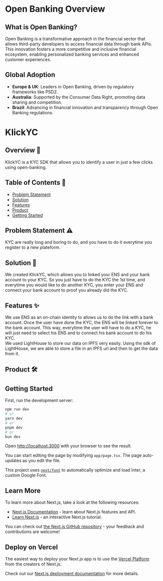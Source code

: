 # Open Banking Overview

## What is Open Banking?

Open Banking is a transformative approach in the financial sector that allows third-party developers to access financial data through bank APIs. This innovation fosters a more competitive and inclusive financial ecosystem, enabling personalized banking services and enhanced customer experiences.

## Global Adoption

- **Europe & UK**: Leaders in Open Banking, driven by regulatory frameworks like PSD2.
- **Australia**: Supported by the Consumer Data Right, promoting data sharing and competition.
- **Brazil**: Advancing in financial innovation and transparency through Open Banking regulations.


# KlickYC

## Overview 🌟

KlickYC is a KYC SDK that allows you to identify a user in just a few clicks using open-banking.

## Table of Contents 📑
- [Problem Statement](#problem-statement-%EF%B8%8F)
- [Solution](#solution-)
- [Features](#features-)
- [Product](#product-%EF%B8%8F)
- [Getting Started](#getting-started) 

## Problem Statement ⚠️

KYC are really long and boring to do, and you have to do it everytime you register to a new plateform.

## Solution 📜

We created KlickYC, which allows you to linked your ENS and your bank account to your KYC. So you just have to do the KYC the 1st time, and everytime you would like to do another KYC, you enter your ENS and connect your bank account to proof you already did the KYC.

## Features ✨

We use ENS as an on-chain identity to allows us to do the link with a bank account. Once the user have done the KYC, the ENS will be linked forever to the bank account. This way, everytime the user will have to do a KYC, he will just need to select his ENS and to connect his bank account to do his  KYC.  
We used LightHouse to store our data on IPFS very easily. Using the sdk of LightHouse, we are able to store a file in an IPFS url and then to get the data from it.  

## Product 🛠️

## Getting Started

First, run the development server:

```bash
npm run dev
# or
yarn dev
# or
pnpm dev
# or
bun dev
```

Open [http://localhost:3000](http://localhost:3000) with your browser to see the result.

You can start editing the page by modifying `app/page.tsx`. The page auto-updates as you edit the file.

This project uses [`next/font`](https://nextjs.org/docs/basic-features/font-optimization) to automatically optimize and load Inter, a custom Google Font.

## Learn More

To learn more about Next.js, take a look at the following resources:

- [Next.js Documentation](https://nextjs.org/docs) - learn about Next.js features and API.
- [Learn Next.js](https://nextjs.org/learn) - an interactive Next.js tutorial.

You can check out [the Next.js GitHub repository](https://github.com/vercel/next.js/) - your feedback and contributions are welcome!

## Deploy on Vercel

The easiest way to deploy your Next.js app is to use the [Vercel Platform](https://vercel.com/new?utm_medium=default-template&filter=next.js&utm_source=create-next-app&utm_campaign=create-next-app-readme) from the creators of Next.js.

Check out our [Next.js deployment documentation](https://nextjs.org/docs/deployment) for more details.
